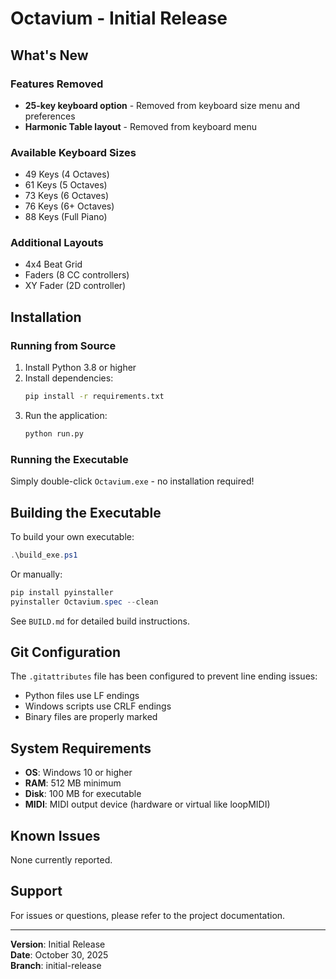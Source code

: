 # Octavium - Initial Release

## What's New

### Features Removed
- **25-key keyboard option** - Removed from keyboard size menu and preferences
- **Harmonic Table layout** - Removed from keyboard menu

### Available Keyboard Sizes
- 49 Keys (4 Octaves)
- 61 Keys (5 Octaves)
- 73 Keys (6 Octaves)
- 76 Keys (6+ Octaves)
- 88 Keys (Full Piano)

### Additional Layouts
- 4x4 Beat Grid
- Faders (8 CC controllers)
- XY Fader (2D controller)

## Installation

### Running from Source
1. Install Python 3.8 or higher
2. Install dependencies:
   ```bash
   pip install -r requirements.txt
   ```
3. Run the application:
   ```bash
   python run.py
   ```

### Running the Executable
Simply double-click `Octavium.exe` - no installation required!

## Building the Executable

To build your own executable:

```powershell
.\build_exe.ps1
```

Or manually:
```powershell
pip install pyinstaller
pyinstaller Octavium.spec --clean
```

See `BUILD.md` for detailed build instructions.

## Git Configuration

The `.gitattributes` file has been configured to prevent line ending issues:
- Python files use LF endings
- Windows scripts use CRLF endings
- Binary files are properly marked

## System Requirements

- **OS**: Windows 10 or higher
- **RAM**: 512 MB minimum
- **Disk**: 100 MB for executable
- **MIDI**: MIDI output device (hardware or virtual like loopMIDI)

## Known Issues

None currently reported.

## Support

For issues or questions, please refer to the project documentation.

---

**Version**: Initial Release  
**Date**: October 30, 2025  
**Branch**: initial-release
